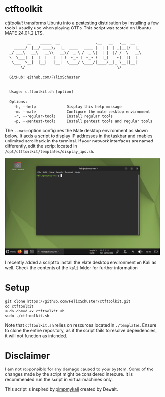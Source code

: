 # ctftoolkit

*ctftoolkit* transforms Ubuntu into a pentesting distribution by installing a few tools I usually use when playing CTFs.
This script was tested on Ubuntu MATE 24.04.2 LTS.

```
          __    _____  __                .__   __   .__  __
    _____/  |__/ ____\/  |_  ____   ____ |  | |  | _|__|/  |_ 
  _/ ___\   __\   __\\   __\/  _ \ /  _ \|  | |  |/ /  \   __\
  \  \___|  |  |  |   |  | (  <_> |  <_> )  |_|    <|  ||  |
   \___  >__|  |__|   |__|  \____/ \____/|____/__|_ \__||__|
       \/                                          \/

  GitHub: github.com/FelixSchuster


  Usage: ctftoolkit.sh [option]

  Options:
    -h, --help              Display this help message
    -m, --mate              Configure the mate desktop environment
    -r, --regular-tools     Install regular tools
    -p, --pentest-tools     Install pentest tools and regular tools
```

The `--mate` option configures the Mate desktop environment as shown below.
It adds a script to display IP addresses in the taskbar and enables unlimited scrollback in the terminal.
If your network interfaces are named differently, edit the script located in `/opt/ctftoolkit/templates/display_ips.sh`.

![Mate Desktop](./img/mate-desktop.png)

I recently added a script to install the Mate desktop environment on Kali as well.
Check the contents of the `kali` folder for further information.

# Setup

```
git clone https://github.com/FelixSchuster/ctftoolkit.git
cd ctftoolkit
sudo chmod +x ctftoolkit.sh
sudo ./ctftoolkit.sh
```
Note that `ctftoolkit.sh` relies on resources located in `./templates`.
Ensure to clone the entire repository, as if the script fails to resolve dependencies, it will not function as intended.

# Disclaimer

I am not responsible for any damage caused to your system.
Some of the changes made by the script might be considered insecure.
It is recommended run the script in virtual machines only.

This script is inspired by [pimpmykali](https://github.com/Dewalt-arch/pimpmykali.git) created by Dewalt.
